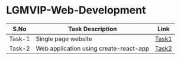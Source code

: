 # LGMVIP-Web-Development

| S.No | Task Description | Link | 
|------|--------------|------|
|Task-1|Single page website|[Task1](https://)|
|Task-2|Web application using create-react-app|[Task2](https://)|





